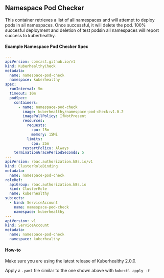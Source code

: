 ## Namespace Pod Checker

This container retrieves a list of all namespaces and will attempt to deploy pods in all namespaces.
Once successful, it will delete the pod.
100% succesful deployment and deletion of test podsin all namespaces will report success to kuberhealthy.

#### Example Namespace Pod Checker Spec

```yaml
---
apiVersion: comcast.github.io/v1
kind: KuberhealthyCheck
metadata:
  name: namespace-pod-check
  namespace: kuberhealthy
spec:
  runInterval: 5m
  timeout: 10m
  podSpec:
    containers:
      - name: namespace-pod-check
        image: kuberhealthy/namespace-pod-check:v1.0.2
        imagePullPolicy: IfNotPresent
        resources:
          requests:
            cpu: 15m
            memory: 15Mi
          limits:
            cpu: 25m
        restartPolicy: Always
    terminationGracePeriodSeconds: 5
---
apiVersion: rbac.authorization.k8s.io/v1
kind: ClusterRoleBinding
metadata:
  name: namespace-pod-check
roleRef:
  apiGroup: rbac.authorization.k8s.io
  kind: ClusterRole
  name: kuberhealthy
subjects:
  - kind: ServiceAccount
    name: namespace-pod-check
    namespace: kuberhealthy
---
apiVersion: v1
kind: ServiceAccount
metadata:
  name: namespace-pod-check
  namespace: kuberhealthy
```

#### How-to

Make sure you are using the latest release of Kuberhealthy 2.0.0.

Apply a `.yaml` file similar to the one shown above with `kubectl apply -f`
